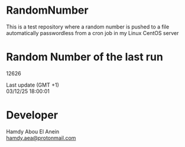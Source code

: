 # RandomNumber    
This is a test repository where a random number is pushed to a file automatically passwordless from a cron job in my Linux CentOS server    
# Random Number of the last run   
12626
      
Last update (GMT +1)    
03/12/25 18:00:01
# Developer    
Hamdy Abou El Anein   
hamdy.aea@protonmail.com
